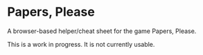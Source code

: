 # Papers, Please
A browser-based helper/cheat sheet for the game Papers, Please.

This is a work in progress. It is not currently usable.